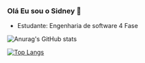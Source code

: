 ### Olá Eu sou o Sidney  👋

- Estudante: Engenharia de software 4 Fase 

![Anurag's GitHub stats](https://github-readme-stats.vercel.app/api?username=sidneyoliveiraj&show_icons=true&theme=tokyonight)

[![Top Langs](https://github-readme-stats.vercel.app/api/top-langs/?username=sidneyoliveiraj&layout=compact)](https://github.com/sidneyoliveiraj/github-readme-stats)
